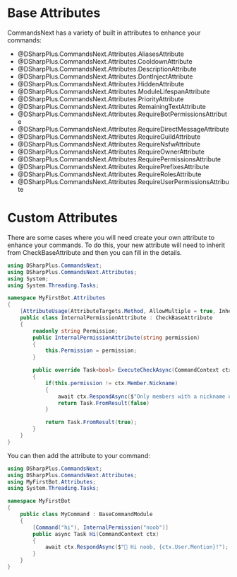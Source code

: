 # Base Attributes

CommandsNext has a variety of built in attributes to enhance your commands:

- @DSharpPlus.CommandsNext.Attributes.AliasesAttribute
- @DSharpPlus.CommandsNext.Attributes.CooldownAttribute
- @DSharpPlus.CommandsNext.Attributes.DescriptionAttribute
- @DSharpPlus.CommandsNext.Attributes.DontInjectAttribute
- @DSharpPlus.CommandsNext.Attributes.HiddenAttribute
- @DSharpPlus.CommandsNext.Attributes.ModuleLifespanAttribute
- @DSharpPlus.CommandsNext.Attributes.PriorityAttribute
- @DSharpPlus.CommandsNext.Attributes.RemainingTextAttribute
- @DSharpPlus.CommandsNext.Attributes.RequireBotPermissionsAttribute
- @DSharpPlus.CommandsNext.Attributes.RequireDirectMessageAttribute
- @DSharpPlus.CommandsNext.Attributes.RequireGuildAttribute
- @DSharpPlus.CommandsNext.Attributes.RequireNsfwAttribute
- @DSharpPlus.CommandsNext.Attributes.RequireOwnerAttribute
- @DSharpPlus.CommandsNext.Attributes.RequirePermissionsAttribute
- @DSharpPlus.CommandsNext.Attributes.RequirePrefixesAttribute
- @DSharpPlus.CommandsNext.Attributes.RequireRolesAttribute
- @DSharpPlus.CommandsNext.Attributes.RequireUserPermissionsAttribute

# Custom Attributes

There are some cases where you will need create your own attribute to enhance your commands. To do this, your new attribute will need to inherit from CheckBaseAttribute
and then you can fill in the details.

```cs
using DSharpPlus.CommandsNext;
using DSharpPlus.CommandsNext.Attributes;
using System;
using System.Threading.Tasks;

namespace MyFirstBot.Attributes
{
    [AttributeUsage(AttributeTargets.Method, AllowMultiple = true, Inherited = false)]
    public class InternalPermissionAttribute : CheckBaseAttribute
    {
        readonly string Permission;
        public InternalPermissionAttribute(string permission)
        {
            this.Permission = permission;
        }

        public override Task<bool> ExecuteCheckAsync(CommandContext ctx, bool help)
        {
            if(this.permission != ctx.Member.Nickname)
            {
                await ctx.RespondAsync($"Only members with a nickname of {this.Permission} can use this command!");
                return Task.FromResult(false)
            }

            return Task.FromResult(true);
        }
    }
}
```

You can then add the attribute to your command:

```cs
using DSharpPlus.CommandsNext;
using DSharpPlus.CommandsNext.Attributes;
using MyFirstBot.Attributes;
using System.Threading.Tasks;

namespace MyFirstBot
{
    public class MyCommand : BaseCommandModule
    {
        [Command("hi"), InternalPermission("noob")]
        public async Task Hi(CommandContext ctx)
        {
            await ctx.RespondAsync($"👋 Hi noob, {ctx.User.Mention}!");
        }
    }
}
```